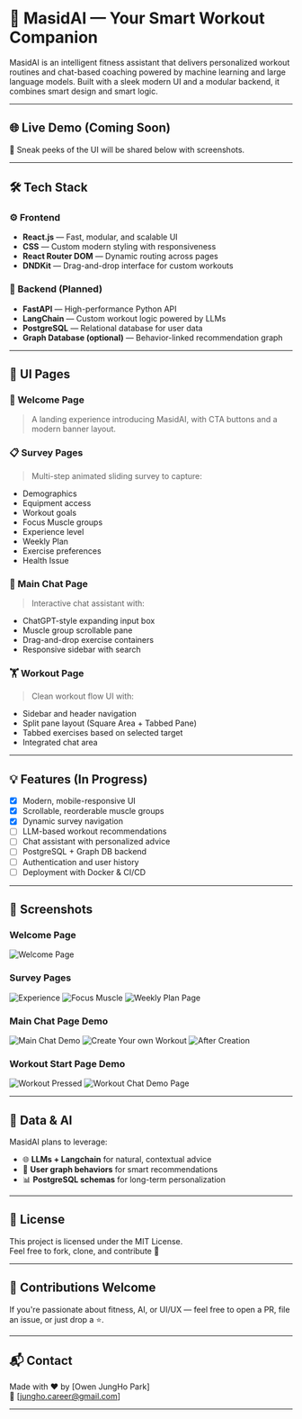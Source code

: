 # 🧠 MasidAI — Your Smart Workout Companion

MasidAI is an intelligent fitness assistant that delivers personalized workout routines and chat-based coaching powered by machine learning and large language models. Built with a sleek modern UI and a modular backend, it combines smart design and smart logic.

---

## 🌐 Live Demo (Coming Soon)

🎥 Sneak peeks of the UI will be shared below with screenshots.

---

## 🛠️ Tech Stack

### ⚙️ Frontend
- **React.js** — Fast, modular, and scalable UI
- **CSS** — Custom modern styling with responsiveness
- **React Router DOM** — Dynamic routing across pages
- **DNDKit** — Drag-and-drop interface for custom workouts

### 🧠 Backend (Planned)
- **FastAPI** — High-performance Python API
- **LangChain** — Custom workout logic powered by LLMs
- **PostgreSQL** — Relational database for user data
- **Graph Database (optional)** — Behavior-linked recommendation graph

---

## 🎨 UI Pages

### 🚀 Welcome Page
> A landing experience introducing MasidAI, with CTA buttons and a modern banner layout.

### 📋 Survey Pages
> Multi-step animated sliding survey to capture:
- Demographics
- Equipment access
- Workout goals
- Focus Muscle groups
- Experience level
- Weekly Plan
- Exercise preferences
- Health Issue

### 💬 Main Chat Page
> Interactive chat assistant with:
- ChatGPT-style expanding input box
- Muscle group scrollable pane
- Drag-and-drop exercise containers
- Responsive sidebar with search

### 🏋️ Workout Page
> Clean workout flow UI with:
- Sidebar and header navigation
- Split pane layout (Square Area + Tabbed Pane)
- Tabbed exercises based on selected target
- Integrated chat area

---

## 💡 Features (In Progress)

- [x] Modern, mobile-responsive UI
- [x] Scrollable, reorderable muscle groups
- [x] Dynamic survey navigation
- [ ] LLM-based workout recommendations
- [ ] Chat assistant with personalized advice
- [ ] PostgreSQL + Graph DB backend
- [ ] Authentication and user history
- [ ] Deployment with Docker & CI/CD

---

## 📸 Screenshots
### Welcome Page
![Welcome Page](Screenshots/WelcomePage.jpg)

### Survey Pages
![Experience](Screenshots/ExperiencePage.jpg)
![Focus Muscle](Screenshots/FocusMusclePage.jpg)
![Weekly Plan Page](Screenshots/WeeklyPlanPage.jpg)

### Main Chat Page Demo
![Main Chat Demo](Screenshots/MainChatDemoPage.jpg)
![Create Your own Workout](Screenshots/CreateYourOwnWorkout.jpg)
![After Creation](Screenshots/AfterWorkoutCreation.jpg)

### Workout Start Page Demo
![Workout Pressed](Screenshots/PressWorkoutPage.jpg)
![Workout Chat Demo Page](Screenshots/WorkoutchatDemoPage.jpg)

---

## 🧬 Data & AI

MasidAI plans to leverage:
- 🌐 **LLMs + Langchain** for natural, contextual advice
- 🧠 **User graph behaviors** for smart recommendations
- 📊 **PostgreSQL schemas** for long-term personalization

---

## 🧾 License

This project is licensed under the MIT License.  
Feel free to fork, clone, and contribute 💪

---

## 🤝 Contributions Welcome

If you're passionate about fitness, AI, or UI/UX — feel free to open a PR, file an issue, or just drop a ⭐.

---

## 📬 Contact

Made with ❤️ by [Owen JungHo Park]  
📧 [jungho.career@gmail.com]  

---
